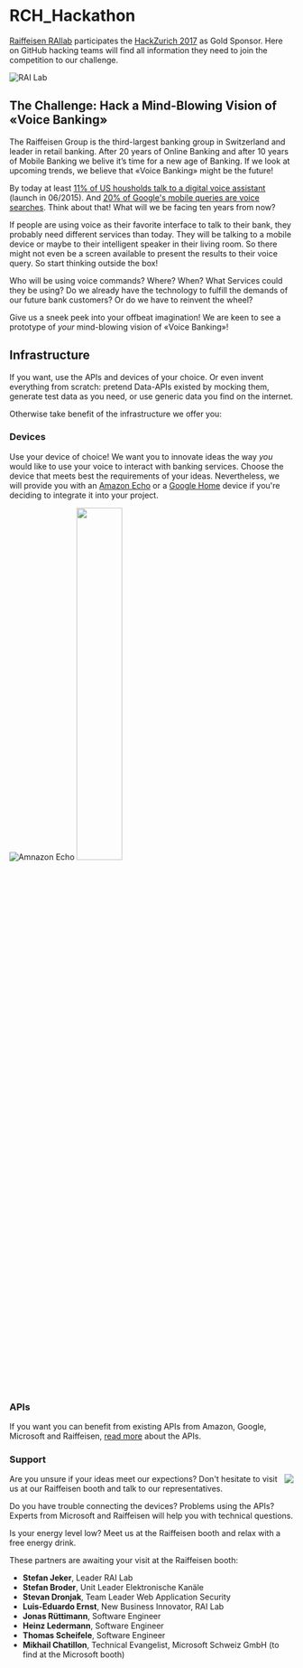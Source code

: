 # RCH_Hackathon
[Raiffeisen RAIlab](https://www.raiffeisen.ch/winkeln/de/ueber-uns/organisation/rai-lab.html) participates the [HackZurich 2017]() as Gold Sponsor. Here on GitHub hacking teams will find all information they need to join the competition to our challenge.

![RAI Lab](https://www.raiffeisen.ch/content/dam/www/rch/ueber-uns/organisation/bannerbilder/Logo-RAI-Lab.jpg.transform/w1920/image.jpg)

## The Challenge: Hack a Mind-Blowing Vision of «Voice Banking»
The Raiffeisen Group is the third-largest banking group in Switzerland and leader in retail banking. After 20 years of Online Banking and after 10 years of Mobile Banking we belive it’s time for a new age of Banking. If we look at upcoming trends, we believe that «Voice Banking» might be the future!

By today at least [11% of US housholds talk to a digital voice assistant](http://www.telecompetitor.com/report-voice-assistant-penetration-jumps-to-12-of-u-s-broadband-households/) (launch in 06/2015). And [20% of Google's mobile queries are voice searches](http://searchengineland.com/google-reveals-20-percent-queries-voice-queries-249917). Think about that! What will we be facing ten years from now?

If people are using voice as their favorite interface to talk to their bank, they probably need different services than today. They will be talking to a mobile device or maybe to their intelligent speaker in their living room. So there might not even be a screen available to present the results to their voice query. So start thinking outside the box!

Who will be using voice commands? Where? When? What Services could they be using? Do we already have the technology to fulfill the demands of our future bank customers? Or do we have to reinvent the wheel?

Give us a sneek peek into your offbeat imagination! We are keen to see a prototype of _your_ mind-blowing vision of «Voice Banking»!





## Infrastructure
If you want, use the APIs and devices of your choice. Or even invent everything from scratch: pretend Data-APIs existed by mocking them, generate test data as you need, or use generic data you find on the internet.

Otherwise take benefit of the infrastructure we offer you:

### Devices
Use your device of choice! We want you to innovate ideas the way _you_ would like to use your voice to interact with banking services. Choose the device that meets best the requirements of your ideas. Nevertheless, we will provide you with an [Amazon Echo](https://developer.amazon.com/alexa) or a [Google Home](http://home.google.com/)  device if you're deciding to integrate it into your project.

![Amnazon Echo](https://upload.wikimedia.org/wikipedia/commons/thumb/5/5c/Amazon_Echo.jpg/100px-Amazon_Echo.jpg) <img src="https://storage.googleapis.com/madebygoog/v1/home/bases/base-gray.png" width="40%" height="40%">




### APIs
If you want you can benefit from existing APIs from Amazon, Google, Microsoft and Raiffeisen, [read more](apis) about the APIs.



### Support

<img align="right" src="http://alterdrinks.co.uk/image/cache/data/club_mate_33-180x180.png">
Are you unsure if your ideas meet our expections? Don't hesitate to visit us at our Raiffeisen booth and talk to our representatives.

Do you have trouble connecting the devices? Problems using the APIs? Experts from Microsoft and Raiffeisen will help you with technical questions.

Is your energy level low? Meet us at the Raiffeisen booth and relax with a free energy drink.

These partners are awaiting your visit at the Raiffeisen booth:
- **Stefan Jeker**, Leader RAI Lab
- **Stefan Broder**, Unit Leader Elektronische Kanäle
- **Stevan Dronjak**, Team Leader Web Application Security
- **Luis-Eduardo Ernst**, New Business Innovator, RAI Lab
- **Jonas Rüttimann**, Software Engineer
- **Heinz Ledermann**, Software Engineer
- **Thomas Scheifele**, Software Engineer
- **Mikhail Chatillon**, Technical Evangelist, Microsoft Schweiz GmbH (to find at the Microsoft booth)
